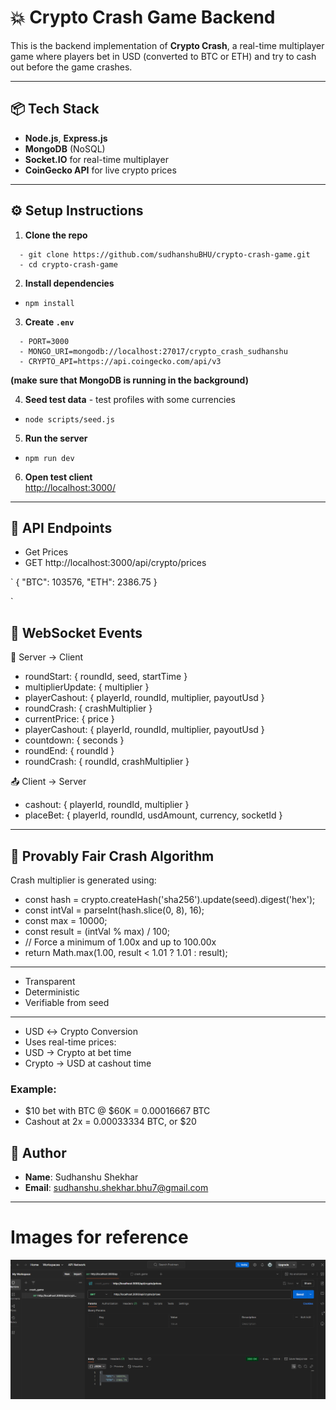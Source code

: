 # 💥 Crypto Crash Game Backend

This is the backend implementation of **Crypto Crash**, a real-time multiplayer game where players bet in USD (converted to BTC or ETH) and try to cash out before the game crashes.

---

## 📦 Tech Stack

- **Node.js**, **Express.js**
- **MongoDB** (NoSQL)
- **Socket.IO** for real-time multiplayer
- **CoinGecko API** for live crypto prices

---

## ⚙️ Setup Instructions

1. **Clone the repo**  
```
  - git clone https://github.com/sudhanshuBHU/crypto-crash-game.git
  - cd crypto-crash-game
  ```

2. **Install dependencies**  
  - ```npm install```

3. **Create `.env`**
```
  - PORT=3000
  - MONGO_URI=mongodb://localhost:27017/crypto_crash_sudhanshu
  - CRYPTO_API=https://api.coingecko.com/api/v3
```

**(make sure that MongoDB is running in the background)**

4. **Seed test data** - test profiles with some currencies
  - ``` node scripts/seed.js ```

5. **Run the server**
  - ``` npm run dev ```

6. **Open test client**  
   [http://localhost:3000/](http://localhost:3000/)

---

## 🔌 API Endpoints

- Get Prices
- GET http://localhost:3000/api/crypto/prices

`  {
    "BTC": 103576,
    "ETH": 2386.75
    }

`

## 🔁 WebSocket Events

🔔 Server → Client
- roundStart: { roundId, seed, startTime }
- multiplierUpdate: { multiplier }
- playerCashout: { playerId, roundId, multiplier, payoutUsd }
- roundCrash: { crashMultiplier }
- currentPrice: { price }
- playerCashout: { playerId, roundId, multiplier, payoutUsd }
- countdown: { seconds }
- roundEnd: { roundId }
- roundCrash: { roundId, crashMultiplier }


📤 Client → Server
- cashout: { playerId, roundId, multiplier }
- placeBet: { playerId, roundId, usdAmount, currency, socketId }

---

## 🎲 Provably Fair Crash Algorithm
Crash multiplier is generated using:
 - const hash = crypto.createHash('sha256').update(seed).digest('hex');
  - const intVal = parseInt(hash.slice(0, 8), 16);
  - const max = 10000;
  - const result = (intVal % max) / 100;
  - // Force a minimum of 1.00x and up to 100.00x
  - return Math.max(1.00, result < 1.01 ? 1.01 : result);

---

- Transparent
- Deterministic
- Verifiable from seed

--- 

- USD ↔ Crypto Conversion
- Uses real-time prices:
- USD → Crypto at bet time
- Crypto → USD at cashout time

### Example:
- $10 bet with BTC @ $60K = 0.00016667 BTC
- Cashout at 2x = 0.00033334 BTC, or $20

## 👤 Author

- **Name**: Sudhanshu Shekhar
- **Email**: sudhanshu.shekhar.bhu7@gmail.com
---

# Images for reference
![Postman Api test](public/images/postman.png)

